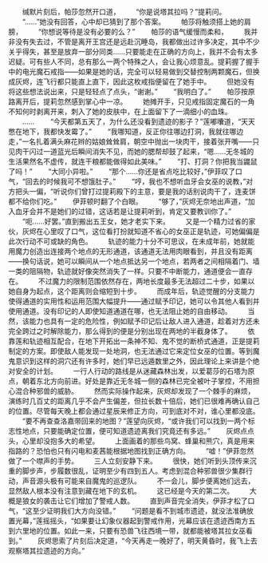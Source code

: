 　　缄默片刻后，帕莎忽然开口道，
　　“你是说塔其拉吗？”提莉问。
　　“……”她没有回答，心中却已猜到了那个答案。
　　帕莎将触须搭上她的肩膀，
　　“你想说等待是没有必要的么？”
　　帕莎的语气缓慢而柔和，
　　我并非没有失去过，不管是离开王宫还是远赴沉睡岛，我都做出过许多决定，其中不少关乎得失，甚至是放弃一部分同类……只要能走在正确的方向上，我并不会有太多迟疑。可有些人不同，总有那么一两个特殊之人，会让我心烦意乱。提莉握了握手中的电光魔石戒指——如果是她的话，完全可以轻易做到交替控制两颗魔石，但换成灰烬，连飞行都只能直上直下，因此这枚戒指便留在了她手中。
　　但她没有将这些想法说出来，只是轻轻点了点头，“谢谢。”
　　“我明白了。”
　　帕莎按原路离开后，提莉忽然感到掌心中一凉。
　　她摊开手，只见戒指固定魔石的一角不知何时剥离开来，刺入了她的皮肤中，在上面留下了一滴细小的血珠。
　　……
　　“今天都第五天了，为什么还没看到遗迹的影子？”莲嘟囔道，“天天憋在地下，我都快发霉了。”
　　“我哪知道，反正你往哪边打洞，我就往哪边走，”一名扎着满头麻花辫的姑娘耸耸肩，朝空中抛出一块肉干，接着张开嘴——只见肉干闪过一道蓝光后瞬间消失不见，而她的腮帮却鼓了起来，“嗯……无冬城的生活果然名不虚传，就连干粮都能做得如此美味。”
　　“打、打洞？你把我当鼹鼠了吗！”
　　“大同小异啦。”
　　“那个……你还是省点吃比较好，”伊菲叹了口气，“回去的时候我可不想饿肚子。”
　　“哼，我也不想听血牙会女巫的说教，”对方把头一偏，“听说你们曾打过提莉殿下的主意，要是我的话别说肉干了，连麦饼都不给你们吃。”
　　伊菲顿时翻了个白眼。
　　“够了，”灰烬无奈地出声道，“加入血牙会并不是她们的过错，这话若是让提莉听到，肯定又要教训你了。”
　　“呃……好罢。”直到搬出五王女，她才老实下来。
　　又是一个精力过省的家伙，灰烬在心里叹了口气，这位看打扮就知道不省心的女巫正是轨迹，可她偏偏是此次行动不可或缺的角色。
　　轨迹的能力十分不可思议，在未成年前，她就能用魔力创造出连接两个地点的无形通道，该通道无法用肉眼看到，并且没有距离——换句话说，她可以瞬间从一个地点抵达另一个地点，若两者之间相隔着门、墙一类的阻隔物，轨迹就好像突然消失了一样。只要不中断能力，通道便会一直存在。
　　不过魔力的限制范围依然存在，两地长度最多无法超过二十步，如果以她自身为起点，这个距离则会缩短到十步。
　　而成年后，轨迹觉醒的分支能力使得通道的实用性和运用范围大幅提升——通过赋予印记，她可以令其他人看到并使用通道。没有印记的人即使知道通道在哪，也无法阻止她的自由移动。
　　当然，该能力也具有一定的危险性，例如赋予印记后让敌人进入通道，趁着对方还未完全跨过之时解除能力，那么得到的便是分别出现在两地的半截身体了。
　　依靠莲和轨迹相互配合，在地下开拓出一条神不知、鬼不觉的断桥式通道，正是提莉制定的方案。即使敌人能发现一处地洞，也无法通过它来定位女巫的位置。等到魔鬼意识到这样的洞穴还有许多时，她们早已远遁数里之外，因此理论上来讲是个绝对安全的计划。
　　一行人行动的路线是从迷藏森林出发，以爱葛莎的石塔为原点，朝着东北方向前进。好处是靠近无冬城一侧的森林已完全被叶子掌控，不用担心混合种邪兽的威胁。
　　然而实际操作起来，灰烬却发现了一个棘手的麻烦，演练时几百丈的距离几乎不会产生偏差，但拉长数十倍后，她们已很难再确认自己的位置。尽管每天晚上都会通过星辰来修正方向，可到底对不对，谁心里都没底。
　　“要不再查查洛嘉带回来的地图？”莲望向灰烬，“或许我们可以找到一两个标志性地点，只要能确定位置，便可知道遗迹离我们究竟还有多远。”
　　灰烬点点头，心里却没抱多大的希望。
　　上面画着的那些鸟窝、蜂巢和熊穴，真是用来指路的？恐怕也只有闪电和麦茜能根据地图找到正确方向。
　　“嘘！”伊菲忽然做了一个噤声的手势。
　　三人立刻安静下来。
　　很快，她们听到头顶传来沉重的脚步声，步履数很乱，证明至少有四到五人。考虑到混合种邪兽很少集群行动，声音源头极有可能来自魔鬼的巡逻队。
　　不一会儿，脚步便离她们远去，显然敌人根本没有注意到藏在地下的玄机。
　　这已经是今天的第二次。
　　大概是狼女的袭击让它们增加了警戒人数。
　　直到声音完全消失，伊菲才松了口气，“这至少证明我们大方向没错。”
　　“问题是看不到城市遗迹，就没法准确放置光幕，”莲摇摇头，“如果要让幻象仪器起到警戒作用，光幕应该在遗迹西南方五到六里地的位置。如此一来，只要有恐兽飞往西境一带，就都能被塔其拉女巫看到。”
　　灰烬思索了片刻后决定道，“今天再走一晚好了，明天黄昏时，我飞上去观察塔其拉遗迹的方向。”